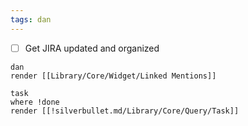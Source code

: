```yaml
---
tags: dan
---
```


* [ ] Get JIRA updated and organized

```query
dan
render [[Library/Core/Widget/Linked Mentions]]
```
```query
task
where !done
render [[!silverbullet.md/Library/Core/Query/Task]]
```
